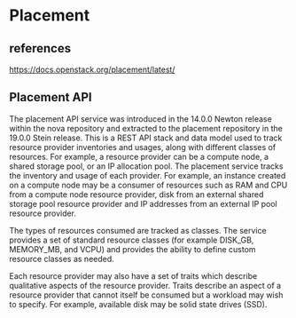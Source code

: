# Placement

## references

<https://docs.openstack.org/placement/latest/>

## Placement API
  
The placement API service was introduced in the 14.0.0 Newton release within the nova repository and extracted to the placement repository in the 19.0.0 Stein release. This is a REST API stack and data model used to track resource provider inventories and usages, along with different classes of resources. For example, a resource provider can be a compute node, a shared storage pool, or an IP allocation pool. The placement service tracks the inventory and usage of each provider. For example, an instance created on a compute node may be a consumer of resources such as RAM and CPU from a compute node resource provider, disk from an external shared storage pool resource provider and IP addresses from an external IP pool resource provider.

The types of resources consumed are tracked as classes. The service provides a set of standard resource classes (for example DISK_GB, MEMORY_MB, and VCPU) and provides the ability to define custom resource classes as needed.

Each resource provider may also have a set of traits which describe qualitative aspects of the resource provider. Traits describe an aspect of a resource provider that cannot itself be consumed but a workload may wish to specify. For example, available disk may be solid state drives (SSD).
